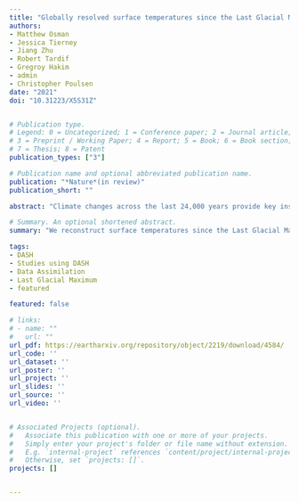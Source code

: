 ```yaml
---
title: "Globally resolved surface temperatures since the Last Glacial Maximum"
authors:
- Matthew Osman
- Jessica Tierney
- Jiang Zhu
- Robert Tardif
- Gregroy Hakim
- admin
- Christopher Poulsen
date: "2021"
doi: "10.31223/X5S31Z"


# Publication type.
# Legend: 0 = Uncategorized; 1 = Conference paper; 2 = Journal article;
# 3 = Preprint / Working Paper; 4 = Report; 5 = Book; 6 = Book section;
# 7 = Thesis; 8 = Patent
publication_types: ["3"]

# Publication name and optional abbreviated publication name.
publication: "*Nature*(in review)"
publication_short: ""

abstract: "Climate changes across the last 24,000 years provide key insights into Earth system responses to external forcing. Climate model simulations and proxy data have independently allowed for study of this crucial interval; however, they have at times yielded disparate conclusions. Here, we leverage both types of information using paleoclimate data assimilation to produce the first observationally constrained, full-field reanalysis of surface temperature change spanning the Last Glacial Maximum to present. We demonstrate that temperature variability across the last 24 kyr was linked to two modes: radiative forcing from ice sheets and greenhouse gases; and a superposition of changes in thermohaline circulation and seasonal insolation. In contrast with previous proxy-based reconstructions our reanalysis results show that global mean temperatures warmed between the early and middle Holocene and were stable thereafter. When compared with recent temperature changes, our reanalysis indicates that both the rate and magnitude of modern observed warming are unprecedented relative to the changes of the last 24 kyr."

# Summary. An optional shortened abstract.
summary: "We reconstruct surface temperatures since the Last Glacial Maximum using data assimilation."

tags:
- DASH
- Studies using DASH
- Data Assimilation
- Last Glacial Maximum
- featured

featured: false

# links:
# - name: ""
#   url: ""
url_pdf: https://eartharxiv.org/repository/object/2219/download/4584/
url_code: ''
url_dataset: ''
url_poster: ''
url_project: ''
url_slides: ''
url_source: ''
url_video: ''


# Associated Projects (optional).
#   Associate this publication with one or more of your projects.
#   Simply enter your project's folder or file name without extension.
#   E.g. `internal-project` references `content/project/internal-project/index.md`.
#   Otherwise, set `projects: []`.
projects: []


---
```

